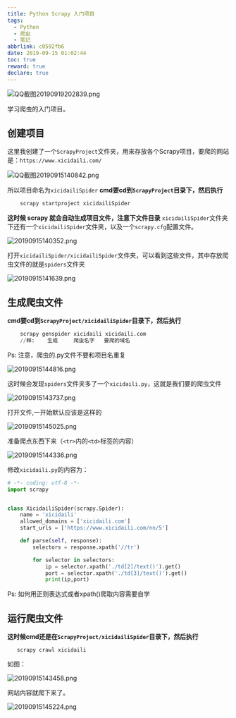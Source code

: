 ```yaml
---
title: Python Scrapy 入门项目
tags:
  - Python
  - 爬虫
  - 笔记
abbrlink: c0592fb6
date: 2019-09-15 01:02:44
toc: true
reward: true
declare: true
---
```


![QQ截图20190919202839.png](https://cdn.anyway1314.cn/imageQQ截图20190919202839.png-title)

学习爬虫的入门项目。

<!-- more -->

## 创建项目
这里我创建了一个`ScrapyProject`文件夹，用来存放各个Scrapy项目，要爬的网站是：`https://www.xicidaili.com/`

![QQ截图20190915140842.png](https://cdn.anyway1314.cn/imageQQ截图20190915140842.png)

所以项目命名为`xicidailiSpider`
**cmd要cd到`ScrapyProject`目录下，然后执行**
``` python
    scrapy startproject xicidailiSpider
```
**这时候 scrapy 就会自动生成项目文件，注意下文件目录**
`xicidailiSpider`文件夹下还有一个`xicidailiSpider`文件夹，以及一个`scrapy.cfg`配置文件。

![20190915140352.png](https://cdn.anyway1314.cn/image20190915140352.png)

打开`xicidailiSpider/xicidailiSpider`文件夹，可以看到这些文件，其中存放爬虫文件的就是`spiders`文件夹

![20190915141639.png](https://cdn.anyway1314.cn/image20190915141639.png)

## 生成爬虫文件
**cmd要cd到`ScrapyProject/xicidailiSpider`目录下，然后执行**
``` python
    scrapy genspider xicidaili xicidaili.com
    //释:    生成     爬虫名字   要爬的域名
```
Ps: 注意，爬虫的.py文件不要和项目名重复

![20190915144816.png](https://cdn.anyway1314.cn/image20190915144816.png)

这时候会发现`spiders`文件夹多了一个`xicidaili.py`，这就是我们要的爬虫文件

![20190915143737.png](https://cdn.anyway1314.cn/image20190915143737.png)

打开文件,一开始默认应该是这样的

![20190915145025.png](https://cdn.anyway1314.cn/image20190915145025.png)

准备爬点东西下来（`<tr>`内的`<td>`标签的内容）

![20190915144336.png](https://cdn.anyway1314.cn/image20190915144336.png)

修改`xicidaili.py`的内容为：

``` python
# -*- coding: utf-8 -*-
import scrapy


class XicidailiSpider(scrapy.Spider):
    name = 'xicidaili'
    allowed_domains = ['xicidaili.com']
    start_urls = ['https://www.xicidaili.com/nn/5']

    def parse(self, response):
        selectors = response.xpath('//tr')

        for selector in selectors:
            ip = selector.xpath('./td[2]/text()').get()
            port = selector.xpath('./td[3]/text()').get()
            print(ip,port)

```
Ps: 如何用正则表达式或者xpath()爬取内容需要自学

## 运行爬虫文件
**这时候cmd还是在`ScrapyProject/xicidailiSpider`目录下，然后执行**
```
   scrapy crawl xicidaili
```

如图：

![20190915143458.png](https://cdn.anyway1314.cn/image20190915143458.png)

网站内容就爬下来了。

![20190915145224.png](https://cdn.anyway1314.cn/image20190915145224.png)

